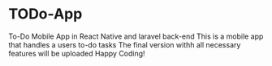 # TODo-App
To-Do Mobile App in React Native and laravel back-end
This is a mobile app that handles a users to-do tasks
The final version withh all necessary features will be uploaded
Happy Coding!
